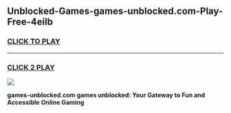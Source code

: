 
## Unblocked-Games-games-unblocked.com-Play-Free-4eilb
<h3>
<a href="https://premium76.site?title=games-unblocked.com&ref=18A">CLICK TO PLAY</a></h3>
<hr>

<h3>
<a href="https://premium76.site?title=games-unblocked.com&ref=18A">CLICK 2 PLAY</a>
  
</h3>

<a href="https://premium76.site?title=games-unblocked.com&ref=18A"><img src="https://clearcache.store/games.png"></a>


**games-unblocked.com games unblocked: Your Gateway to Fun and Accessible Online Gaming**
